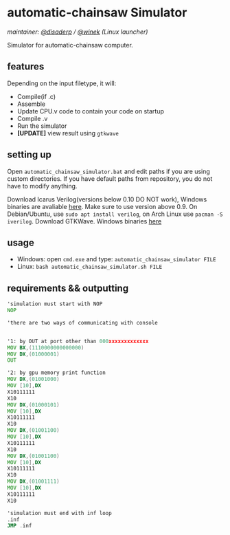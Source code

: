 # automatic-chainsaw Simulator

*maintainer: [@disaderp](https://github.com/disaderp) / [@winek](https://github.com/winek) (Linux launcher)*

Simulator for automatic-chainsaw computer.

## features

Depending on the input filetype, it will:

- Compile(if .c)
- Assemble
- Update CPU.v code to contain your code on startup
- Compile .v
- Run the simulator 
- **[UPDATE]** view result using `gtkwave`

## setting up

Open `automatic_chainsaw_simulator.bat` and edit paths if you are using custom directories.
If you have default paths from repository, you do not have to modify anything.

Download Icarus Verilog(versions below 0.10 DO NOT work), Windows binaries are avaliable [here](http://bleyer.org/icarus/). Make sure to use version above 0.9. On Debian/Ubuntu, use `sudo apt install verilog`, on Arch Linux use `pacman -S iverilog`.
Download GTKWave. Windows binaries [here](https://sourceforge.net/projects/gtkwave/files/)

## usage

- Windows: open `cmd.exe` and type: `automatic_chainsaw_simulator FILE`
- Linux: `bash automatic_chainsaw_simulator.sh FILE`

## requirements && outputting

```asm
'simulation must start with NOP
NOP

'there are two ways of communicating with console


'1: by OUT at port other than 000xxxxxxxxxxxxx
MOV BX,(1110000000000000)
MOV DX,(01000001)
OUT

'2: by gpu memory print function
MOV DX,(01001000)
MOV [10],DX
X10111111
X10
MOV DX,(01000101)
MOV [10],DX
X10111111
X10
MOV DX,(01001100)
MOV [10],DX
X10111111
X10
MOV DX,(01001100)
MOV [10],DX
X10111111
X10
MOV DX,(01001111)
MOV [10],DX
X10111111
X10

'simulation must end with inf loop
.inf
JMP .inf
```
